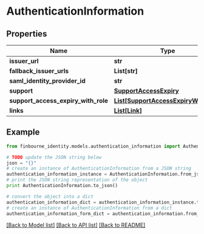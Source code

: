 # AuthenticationInformation


## Properties
Name | Type | Description | Notes
------------ | ------------- | ------------- | -------------
**issuer_url** | **str** |  | 
**fallback_issuer_urls** | **List[str]** |  | [optional] 
**saml_identity_provider_id** | **str** |  | [optional] 
**support** | [**SupportAccessExpiry**](SupportAccessExpiry.md) |  | [optional] 
**support_access_expiry_with_role** | [**List[SupportAccessExpiryWithRole]**](SupportAccessExpiryWithRole.md) |  | [optional] 
**links** | [**List[Link]**](Link.md) |  | [optional] 

## Example

```python
from finbourne_identity.models.authentication_information import AuthenticationInformation

# TODO update the JSON string below
json = "{}"
# create an instance of AuthenticationInformation from a JSON string
authentication_information_instance = AuthenticationInformation.from_json(json)
# print the JSON string representation of the object
print AuthenticationInformation.to_json()

# convert the object into a dict
authentication_information_dict = authentication_information_instance.to_dict()
# create an instance of AuthenticationInformation from a dict
authentication_information_form_dict = authentication_information.from_dict(authentication_information_dict)
```
[[Back to Model list]](../README.md#documentation-for-models) [[Back to API list]](../README.md#documentation-for-api-endpoints) [[Back to README]](../README.md)


